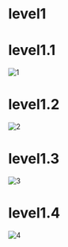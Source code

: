 # level1

# level1.1
![1](https://github.com/Phetteepop/COM-LAB-I-LabSheet-Week-11/assets/144197367/56359f01-0986-4ddf-8f38-55902fa25b4a)
# level1.2
![2](https://github.com/Phetteepop/COM-LAB-I-LabSheet-Week-11/assets/144197367/091bcf8c-17df-40d8-b072-f7ee360b3872)
# level1.3
![3](https://github.com/Phetteepop/COM-LAB-I-LabSheet-Week-11/assets/144197367/1fa9af20-5b1d-43b0-b99e-44533e3ef5a1)
# level1.4
![4](https://github.com/Phetteepop/COM-LAB-I-LabSheet-Week-11/assets/144197367/8ea051de-a00d-4120-b53f-28ee7fbafc29)
